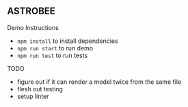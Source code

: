 ## ASTROBEE

Demo Instructions
- `npm install` to install dependencies
- `npm run start` to run demo
- `npm run test` to run tests

TODO
- figure out if it can render a model twice from the same file
- flesh out testing
- setup linter
